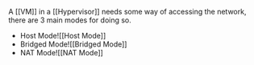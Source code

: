 A [[VM]] in a [[Hypervisor]] needs some way of accessing the network, there are 3 main modes for doing so.

- Host Mode![[Host Mode]]
- Bridged Mode![[Bridged Mode]]
- NAT Mode![[NAT Mode]]